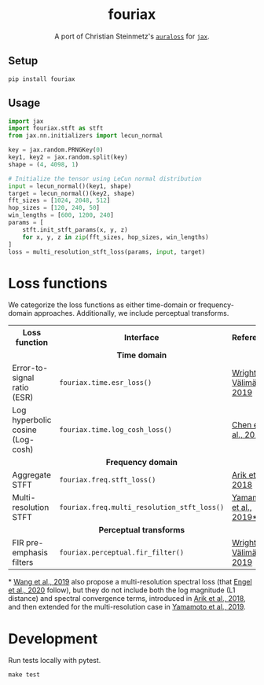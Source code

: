 <div  align="center">

# fouriax

A port of Christian Steinmetz's [`auraloss`](https://github.com/csteinmetz1/auraloss) for [`jax`](https://github.com/google/jax).

</div>

## Setup

```
pip install fouriax
```

## Usage

```python
import jax
import fouriax.stft as stft
from jax.nn.initializers import lecun_normal

key = jax.random.PRNGKey(0)
key1, key2 = jax.random.split(key)
shape = (4, 4098, 1)

# Initialize the tensor using LeCun normal distribution
input = lecun_normal()(key1, shape)
target = lecun_normal()(key2, shape)
fft_sizes = [1024, 2048, 512]
hop_sizes = [120, 240, 50]
win_lengths = [600, 1200, 240]
params = [
    stft.init_stft_params(x, y, z)
    for x, y, z in zip(fft_sizes, hop_sizes, win_lengths)
]
loss = multi_resolution_stft_loss(params, input, target)
```


# Loss functions

We categorize the loss functions as either time-domain or frequency-domain approaches.
Additionally, we include perceptual transforms.

<table>
    <tr>
        <th>Loss function</th>
        <th>Interface</th>
        <th>Reference</th>
    </tr>
    <tr>
        <td colspan="3" align="center"><b>Time domain</b></td>
    </tr>
    <tr>
        <td>Error-to-signal ratio (ESR)</td>
        <td><code>fouriax.time.esr_loss()</code></td>
        <td><a href=https://arxiv.org/abs/1911.08922>Wright & Välimäki, 2019</a></td>
    </tr>
    <tr>
        <td>Log hyperbolic cosine (Log-cosh)</td>
        <td><code>fouriax.time.log_cosh_loss()</code></td>
        <td><a href=https://openreview.net/forum?id=rkglvsC9Ym>Chen et al., 2019</a></td>
    </tr>
    <tr>
        <td colspan="3" align="center"><b>Frequency domain</b></td>
    </tr>
    <tr>
        <td>Aggregate STFT</td>
        <td><code>fouriax.freq.stft_loss()</code></td>
        <td><a href=https://arxiv.org/abs/1808.06719>Arik et al., 2018</a></td>
    </tr>
    <tr>
        <td>Multi-resolution STFT</td>
        <td><code>fouriax.freq.multi_resolution_stft_loss()</code></td>
        <td><a href=https://arxiv.org/abs/1910.11480>Yamamoto et al., 2019*</a></td>
    </tr>
    <tr>
        <td colspan="3" align="center"><b>Perceptual transforms</b></td>
    </tr>
    <tr>
        <td>FIR pre-emphasis filters</td>
        <td><code>fouriax.perceptual.fir_filter()</code></td>
        <td><a href=https://arxiv.org/abs/1911.08922>Wright & Välimäki, 2019</a></td>
    </tr>
</table>

\* [Wang et al., 2019](https://arxiv.org/abs/1904.12088) also propose a multi-resolution spectral loss (that [Engel et al., 2020](https://arxiv.org/abs/2001.04643) follow),
but they do not include both the log magnitude (L1 distance) and spectral convergence terms, introduced in [Arik et al., 2018](https://arxiv.org/abs/1808.0671), and then extended for the multi-resolution case in [Yamamoto et al., 2019](https://arxiv.org/abs/1910.11480).

# Development

Run tests locally with pytest.

```make test```
